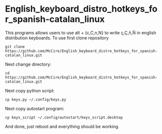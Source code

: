 # English_keyboard_distro_hotkeys_for_spanish-catalan_linux
This programs allows users to use alt + {c,C,n,N} to write ç,Ç,ñ,Ñ in english distribution keyboards.
To use first clone repository

```git clone https://github.com/McCire/English_keyboard_distro_hotkeys_for_spanish-catalan_linux.git```

Next change directory:

```cd https://github.com/McCire/English_keyboard_distro_hotkeys_for_spanish-catalan_linux.git```

Next copy python script:

```cp keys.py ~/.config/keys.py```

Next copy autostart program:

```cp keys_script ~/.config/autostart/keys_script.desktop```

And done, just reboot and everything should be working.
